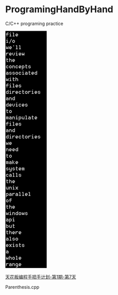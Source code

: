 # ProgramingHandByHand
C/C++ programing practice

![](https://raw.githubusercontent.com/breakerthb/ProgramingHandByHand/1-6/Pic/002.png)

[天花板编程手把手计划-第1期-第7天]()

Parenthesis.cpp